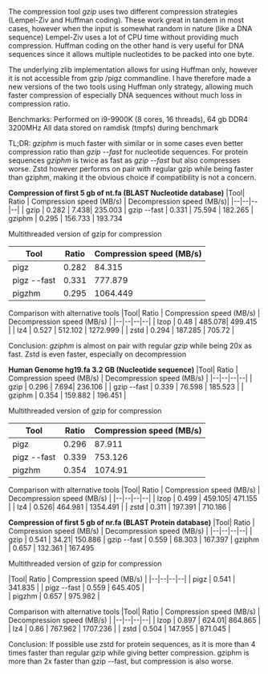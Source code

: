 
The compression tool *gzip* uses two different compression strategies (Lempel-Ziv and Huffman coding). These work great in tandem in most cases, however when the input is somewhat random in nature (like a DNA sequence) Lempel-Ziv uses a lot of CPU time without providing much compression. Huffman coding on the other hand is very useful for DNA sequences since it allows multiple nucleotides to be packed into one byte.

The underlying zlib implementation allows for using Huffman only, however it is not accessible from gzip /pigz commandline. I have therefore made a new versions of the two tools using Huffman only strategy, allowing much faster compression of especially DNA sequences without much loss in compression ratio.

Benchmarks:
Performed on i9-9900K (8 cores, 16 threads), 64 gb DDR4 3200MHz
All data stored on ramdisk (tmpfs)  during benchmark

TL;DR: *gziphm* is much faster with similar or in some cases even better compression ratio than *gzip --fast* for nucleotide sequences. For protein sequences *gziphm* is twice as fast as *gzip --fast* but also compresses worse. Zstd however performs on pair with regular gzip while being faster than gziphm, making it the obvious choice if compatibility is not a concern.
 

**Compression of first 5 gb of nt.fa (BLAST Nucleotide database)**
|Tool| Ratio | Compression speed (MB/s) | Decompression speed (MB/s)|
|--|--|--|--|
| gzip | 0.282  | 7.438| 235.003
| gzip --fast | 0.331 | 75.594 | 182.265
| gziphm | 0.295 | 156.733 | 193.734 

Multithreaded version of gzip for compression

|Tool| Ratio | Compression speed (MB/s) |
|--|--|--|
| pigz | 0.282 | 84.315 |
| pigz --fast | 0.331 | 777.879| 
| pigzhm | 0.295 | 1064.449 |

Comparison with alternative tools
|Tool| Ratio | Compression speed (MB/s) | Decompression speed (MB/s) |
|--|--|--|--|
| lzop | 0.48 | 485.078| 499.415 |
| lz4 | 0.527 | 512.102 | 1272.999 |
| zstd | 0.294 | 187.285 | 705.72 |

Conclusion: *gziphm* is almost on pair with regular *gzip* while being 20x as fast. Zstd is even faster, especially on decompression

**Human Genome hg19.fa 3.2 GB (Nucleotide sequence)**
|Tool| Ratio | Compression speed (MB/s) | Decompression speed (MB/s) |
|--|--|--|--|
| gzip | 0.296   | 7.694| 236.106 |
| gzip --fast | 0.339 | 76.598  | 185.523 |
| gziphm |  0.354 | 159.882 | 196.451 |

Multithreaded version of gzip for compression

|Tool| Ratio | Compression speed (MB/s) |
|--|--|--|
| pigz | 0.296 | 87.911 |
| pigz --fast | 0.339 | 753.126 |  
| pigzhm |0.354| 1074.91 |

Comparison with alternative tools
|Tool| Ratio | Compression speed (MB/s) | Decompression speed (MB/s) |
|--|--|--|--|
| lzop | 0.499 | 459.105| 471.155 |
| lz4 | 0.526| 464.981 | 1354.491 |
| zstd |  0.311 | 197.391 | 710.186 |




**Compression of first 5 gb of nr.fa (BLAST Protein database)**
|Tool| Ratio | Compression speed (MB/s) | Decompression speed (MB/s) |
|--|--|--|--|
| gzip | 0.541 | 34.21| 150.886
| gzip --fast | 0.559 | 68.303 | 167.397
| gziphm | 0.657 | 132.361 | 167.495

Multithreaded version of gzip for compression

|Tool| Ratio | Compression speed (MB/s) |
|--|--|--|--|
| pigz | 0.541 | 341.835 | 
| pigz --fast | 0.559 | 645.405 |  
| pigzhm | 0.657 | 975.982 |

Comparison with alternative tools
|Tool| Ratio | Compression speed (MB/s) | Decompression speed (MB/s) |
|--|--|--|--|
| lzop | 0.897 | 624.01| 864.865 |
| lz4 | 0.86 | 767.962 | 1707.236 |
| zstd | 0.504 | 147.955 | 871.045 |

Conclusion: If possible use zstd for protein sequences, as it is more than 4 times faster than regular gzip while giving better compression.
gziphm is more than 2x faster than gzip --fast, but compression is also worse.
